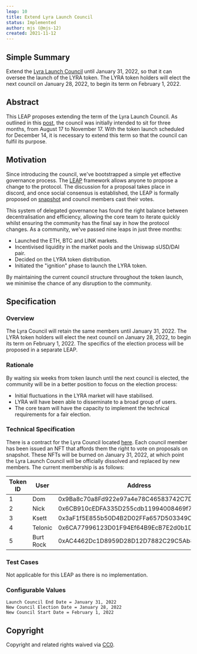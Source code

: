 ```yaml
---
leap: 10
title: Extend Lyra Launch Council
status: Implemented
author: mjs (@mjs-12)
created: 2021-11-12
---
```


<!--You can leave these HTML comments in your merged LEAP and delete the visible duplicate text guides, they will not appear and may be helpful to refer to if you edit it again. This is the suggested template for new LEAPs. Note that a LEAP number will be assigned by an editor. When opening a pull request to submit your LEAP, please use an abbreviated title in the filename, `leap-draft_title_abbrev.md`. The title should be 44 characters or less.-->

## Simple Summary
<!--"If you can't explain it simply, you don't understand it well enough." Simply describe the outcome the proposed changes intends to achieve. This should be non-technical and accessible to a casual community member.-->
Extend the [Lyra Launch Council](https://blog.lyra.finance/introducing-the-lyra-launch-council/) until January 31, 2022, so that it can oversee the launch of the LYRA token. The LYRA token holders will elect the next council on January 28, 2022, to begin its term on February 1, 2022.

## Abstract
<!--A short (~200 word) description of the proposed change, the abstract should clearly describe the proposed change. This is what *will* be done if the LEAP is implemented, not *why* it should be done or *how* it will be done. If the LEAP proposes deploying a new contract, write, "we propose to deploy a new contract that will do x".-->

This LEAP proposes extending the term of the Lyra Launch Council. As outlined in this [post](https://blog.lyra.finance/introducing-the-lyra-launch-council/), the council was initially intended to sit for three months, from August 17 to November 17. With the token launch scheduled for December 14, it is necessary to extend this term so that the council can fulfil its purpose.

## Motivation
<!--This is the problem statement. This is the *why* of the LEAP. It should clearly explain *why* the current state of the protocol is inadequate.  It is critical that you explain *why* the change is needed, if the LEAP proposes changing how something is calculated, you must address *why* the current calculation is innaccurate or wrong. This is not the place to describe how the LEAP will address the issue!-->

Since introducing the council, we've bootstrapped a simple yet effective governance process. The [LEAP](https://leaps.lyra.finance/) framework allows anyone to propose a change to the protocol. The discussion for a proposal takes place in discord, and once social consensus is established, the LEAP is formally proposed on [snapshot](https://snapshot.org/#/lyra.eth) and council members cast their votes.

This system of delegated governance has found the right balance between decentralisation and efficiency, allowing the core team to iterate quickly whilst ensuring the community has the final say in how the protocol changes. As a community, we've passed nine leaps in just three months:
- Launched the ETH, BTC and LINK markets.
- Incentivised liquidity in the market pools and the Uniswap sUSD/DAI pair.
- Decided on the LYRA token distribution.
- Initiated the "ignition" phase to launch the LYRA token.

By maintaining the current council structure throughout the token launch, we minimise the chance of any disruption to the community.

## Specification
<!--The specification should describe the syntax and semantics of any new feature, there are five sections
1. Overview
2. Rationale
3. Technical Specification
4. Test Cases
5. Configurable Values
-->

### Overview
<!--This is a high level overview of *how* the LEAP will solve the problem. The overview should clearly describe how the new feature will be implemented.-->

The Lyra Council will retain the same members until January 31, 2022. The LYRA token holders will elect the next council on January 28, 2022, to begin its term on February 1, 2022. The specifics of the election process will be proposed in a separate LEAP.

### Rationale
<!--This is where you explain the reasoning behind how you propose to solve the problem. Why did you propose to implement the change in this way, what were the considerations and trade-offs. The rationale fleshes out what motivated the design and why particular design decisions were made. It should describe alternate designs that were considered and related work. The rationale may also provide evidence of consensus within the community, and should discuss important objections or concerns raised during discussion.-->
By waiting six weeks from token launch until the next council is elected, the community will be in a better position to focus on the election process:
- Initial fluctuations in the LYRA market will have stabilised.
- LYRA will have been able to disseminate to a broad group of users.
- The core team will have the capacity to implement the technical requirements for a fair election.

### Technical Specification
<!--The technical specification should outline the public API of the changes proposed. That is, changes to any of the interfaces Lyra currently exposes or the creations of new ones.-->
There is a contract for the Lyra Council located [here](https://etherscan.io/address/0x61624e63ebf5fd046bf96bd16a98dbe522a7a19f). Each council member has been issued an NFT that affords them the right to vote on proposals on snapshot. These NFTs will be burned on January 31, 2022, at which point the Lyra Launch Council will be officially dissolved and replaced by new members. The current membership is as follows:

| Token ID        | User     | Address |
| ----------- | ----------- | ----------- |
| 1 | Dom  | 0x9Ba8c70a8Fd922e97a4e78C46583742C7D41796C |
| 2 | Nick |  0x6CB910cEDFA335D255cdb11994008469f75b7188 |
| 3 | Ksett | 0x3aF1f5E855b50D4B2D02FFa657D503349C2a0903 |
| 4 | Telonic | 0x6CA77996123D01F94Ef64B9EcB7E2d0b1D594ff0 |
| 5 | Burt Rock | 0xAC4462Dc1D8959D28D12D7882C29C5Ab832127c6  |


### Test Cases
<!--Test cases for an implementation are mandatory for LEAPs but can be included with the implementation..-->
Not applicable for this LEAP as there is no implementation.

### Configurable Values
<!--Please list all values configurable under this implementation.-->
```
Launch Council End Date = January 31, 2022
New Council Election Date = January 28, 2022
New Council Start Date = February 1, 2022
```

## Copyright
Copyright and related rights waived via [CC0](https://creativecommons.org/publicdomain/zero/1.0/).
